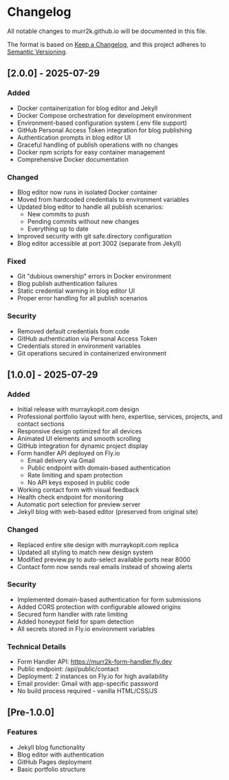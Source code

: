 # Changelog

All notable changes to murr2k.github.io will be documented in this file.

The format is based on [Keep a Changelog](https://keepachangelog.com/en/1.0.0/),
and this project adheres to [Semantic Versioning](https://semver.org/spec/v2.0.0.html).

## [2.0.0] - 2025-07-29

### Added
- Docker containerization for blog editor and Jekyll
- Docker Compose orchestration for development environment
- Environment-based configuration system (.env file support)
- GitHub Personal Access Token integration for blog publishing
- Authentication prompts in blog editor UI
- Graceful handling of publish operations with no changes
- Docker npm scripts for easy container management
- Comprehensive Docker documentation

### Changed
- Blog editor now runs in isolated Docker container
- Moved from hardcoded credentials to environment variables
- Updated blog editor to handle all publish scenarios:
  - New commits to push
  - Pending commits without new changes
  - Everything up to date
- Improved security with git safe.directory configuration
- Blog editor accessible at port 3002 (separate from Jekyll)

### Fixed
- Git "dubious ownership" errors in Docker environment
- Blog publish authentication failures
- Static credential warning in blog editor UI
- Proper error handling for all publish scenarios

### Security
- Removed default credentials from code
- GitHub authentication via Personal Access Token
- Credentials stored in environment variables
- Git operations secured in containerized environment

## [1.0.0] - 2025-07-29

### Added
- Initial release with murraykopit.com design
- Professional portfolio layout with hero, expertise, services, projects, and contact sections
- Responsive design optimized for all devices
- Animated UI elements and smooth scrolling
- GitHub integration for dynamic project display
- Form handler API deployed on Fly.io
  - Email delivery via Gmail
  - Public endpoint with domain-based authentication
  - Rate limiting and spam protection
  - No API keys exposed in public code
- Working contact form with visual feedback
- Health check endpoint for monitoring
- Automatic port selection for preview server
- Jekyll blog with web-based editor (preserved from original site)

### Changed
- Replaced entire site design with murraykopit.com replica
- Updated all styling to match new design system
- Modified preview.py to auto-select available ports near 8000
- Contact form now sends real emails instead of showing alerts

### Security
- Implemented domain-based authentication for form submissions
- Added CORS protection with configurable allowed origins
- Secured form handler with rate limiting
- Added honeypot field for spam detection
- All secrets stored in Fly.io environment variables

### Technical Details
- Form Handler API: https://murr2k-form-handler.fly.dev
- Public endpoint: /api/public/contact
- Deployment: 2 instances on Fly.io for high availability
- Email provider: Gmail with app-specific password
- No build process required - vanilla HTML/CSS/JS

## [Pre-1.0.0]

### Features
- Jekyll blog functionality
- Blog editor with authentication
- GitHub Pages deployment
- Basic portfolio structure